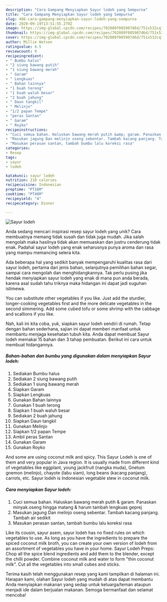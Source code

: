 ```yaml
---
description: "Cara Gampang Menyiapkan Sayur lodeh yang Sempurna"
title: "Cara Gampang Menyiapkan Sayur lodeh yang Sempurna"
slug: 486-cara-gampang-menyiapkan-sayur-lodeh-yang-sempurna
date: 2020-09-19T13:51:55.278Z
image: https://img-global.cpcdn.com/recipes/702089f085907d6d/751x532cq70/sayur-lodeh-foto-resep-utama.jpg
thumbnail: https://img-global.cpcdn.com/recipes/702089f085907d6d/751x532cq70/sayur-lodeh-foto-resep-utama.jpg
cover: https://img-global.cpcdn.com/recipes/702089f085907d6d/751x532cq70/sayur-lodeh-foto-resep-utama.jpg
author: Millie Watson
ratingvalue: 4.5
reviewcount: 9
recipeingredient:
- " Bumbu halus"
- "2 siung bawang putih"
- "1 siung bawang merah"
- " Garam"
- " Lengkuas"
- " Bahan lainnya"
- "1 buah terong"
- "1 buah waluh besar"
- "2 buah jahung"
- " Daun tangkil"
- " Melinjo"
- "1/2 papan Tempe"
- "peras Santan"
- " Garam"
- " Royko"
recipeinstructions:
- "Cuci semua bahan. Haluskan bawang merah putih &amp; garam. Panaskan minyak.oseng hingga matang &amp; harum tambah lengkuas geprej"
- "Masukan jagung Dan melinjo oseng sebentar. Tambah kacang panjang. Tambah air sedikit"
- "Masukan perasan santan, tambah bumbu lalu koreksi rasa"
categories:
- Resep
tags:
- sayur
- lodeh

katakunci: sayur lodeh 
nutrition: 210 calories
recipecuisine: Indonesian
preptime: "PT16M"
cooktime: "PT46M"
recipeyield: "4"
recipecategory: Dinner

---
```



![Sayur lodeh](https://img-global.cpcdn.com/recipes/702089f085907d6d/751x532cq70/sayur-lodeh-foto-resep-utama.jpg)

Anda sedang mencari inspirasi resep sayur lodeh yang unik? Cara membuatnya memang tidak susah dan tidak juga mudah. Jika salah mengolah maka hasilnya tidak akan memuaskan dan justru cenderung tidak enak. Padahal sayur lodeh yang enak seharusnya punya aroma dan rasa yang mampu memancing selera kita.

Ada beberapa hal yang sedikit banyak mempengaruhi kualitas rasa dari sayur lodeh, pertama dari jenis bahan, selanjutnya pemilihan bahan segar, sampai cara mengolah dan menghidangkannya. Tak perlu pusing jika hendak menyiapkan sayur lodeh yang enak di mana pun anda berada, karena asal sudah tahu triknya maka hidangan ini dapat jadi suguhan istimewa.

You can substitute other vegetables if you like. Just add the sturdier, longer-cooking vegetables first and the more delicate vegetables in the second simmering. Add some cubed tofu or some shrimp with the cabbage and scallions if you like.


Nah, kali ini kita coba, yuk, siapkan sayur lodeh sendiri di rumah. Tetap dengan bahan sederhana, sajian ini dapat memberi manfaat untuk membantu menjaga kesehatan tubuh kita. Anda dapat membuat Sayur lodeh memakai 15 bahan dan 3 tahap pembuatan. Berikut ini cara untuk membuat hidangannya.

<!--inarticleads1-->

##### Bahan-bahan dan bumbu yang digunakan dalam menyiapkan Sayur lodeh:

1. Sediakan  Bumbu halus
1. Sediakan 2 siung bawang putih
1. Sediakan 1 siung bawang merah
1. Siapkan  Garam
1. Siapkan  Lengkuas
1. Gunakan  Bahan lainnya
1. Gunakan 1 buah terong
1. Siapkan 1 buah waluh besar
1. Sediakan 2 buah jahung
1. Siapkan  Daun tangkil
1. Gunakan  Melinjo
1. Siapkan 1/2 papan Tempe
1. Ambil peras Santan
1. Gunakan  Garam
1. Gunakan  Royko


And some are using coconut milk and spicy. This Sayur Lodeh is one of them and very popular in Java region. It is usually made from different kind of vegetables like eggplant, young jackfruit (nangka muda), Gnetum gnemon (melinjo), chayote (labu siam), long beans (kacang panjang), carrots, etc. Sayur lodeh is Indonesian vegetable stew in coconut milk. 

<!--inarticleads2-->

##### Cara menyiapkan Sayur lodeh:

1. Cuci semua bahan. Haluskan bawang merah putih &amp; garam. Panaskan minyak.oseng hingga matang &amp; harum tambah lengkuas geprej
1. Masukan jagung Dan melinjo oseng sebentar. Tambah kacang panjang. Tambah air sedikit
1. Masukan perasan santan, tambah bumbu lalu koreksi rasa


Like its cousin, sayur asem, sayur lodeh has no fixed rules on which vegetables to use. As long as you have the ingredients to prepare the spiced coconut milk broth, you can create your own version of lodeh from an assortment of vegetables you have in your home. Sayur Lodeh Preps: Chop all the spice blend ingredients and add them to the blender, except the chilli powder. Combine coconut milk and water to form &#34;thin coconut milk&#34;. Cut all the vegetables into small cubes and sticks. 

Terima kasih telah menggunakan resep yang kami tampilkan di halaman ini. Harapan kami, olahan Sayur lodeh yang mudah di atas dapat membantu Anda menyiapkan makanan yang sedap untuk keluarga/teman ataupun menjadi ide dalam berjualan makanan. Semoga bermanfaat dan selamat mencoba!

